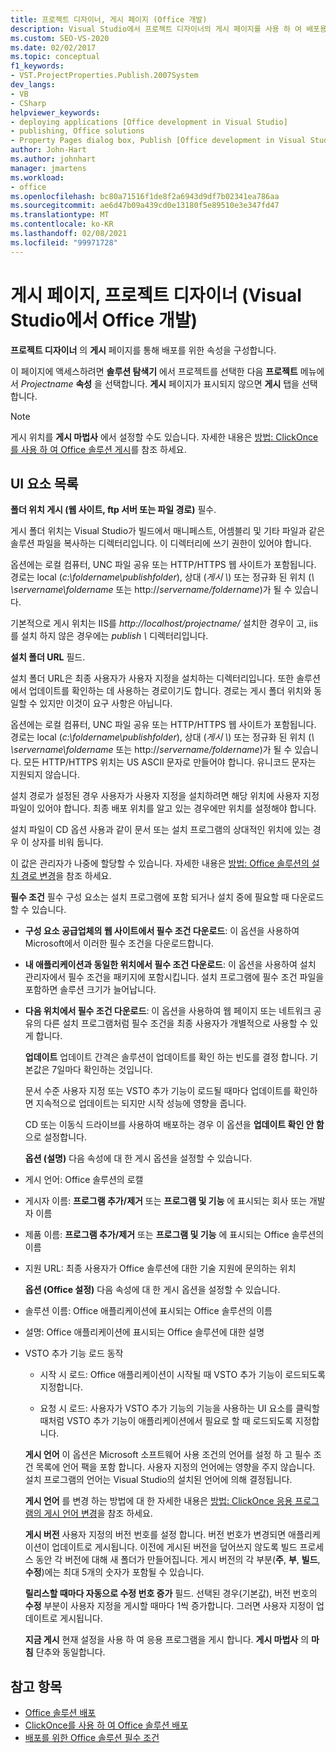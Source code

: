 ```yaml
---
title: 프로젝트 디자이너, 게시 페이지 (Office 개발)
description: Visual Studio에서 프로젝트 디자이너의 게시 페이지를 사용 하 여 배포용 속성을 구성 하는 방법을 알아봅니다.
ms.custom: SEO-VS-2020
ms.date: 02/02/2017
ms.topic: conceptual
f1_keywords:
- VST.ProjectProperties.Publish.2007System
dev_langs:
- VB
- CSharp
helpviewer_keywords:
- deploying applications [Office development in Visual Studio]
- publishing, Office solutions
- Property Pages dialog box, Publish [Office development in Visual Studio]
author: John-Hart
ms.author: johnhart
manager: jmartens
ms.workload:
- office
ms.openlocfilehash: bc80a71516f1de8f2a6943d9df7b02341ea786aa
ms.sourcegitcommit: ae6d47b09a439cd0e13180f5e89510e3e347fd47
ms.translationtype: MT
ms.contentlocale: ko-KR
ms.lasthandoff: 02/08/2021
ms.locfileid: "99971728"
---
```

# <a name="publish-page-project-designer-office-development-in-visual-studio"></a>게시 페이지, 프로젝트 디자이너 (Visual Studio에서 Office 개발)
  **프로젝트 디자이너** 의 **게시** 페이지를 통해 배포를 위한 속성을 구성합니다.

 이 페이지에 액세스하려면 **솔루션 탐색기** 에서 프로젝트를 선택한 다음 **프로젝트** 메뉴에서 *Projectname* **속성** 을 선택합니다. **게시** 페이지가 표시되지 않으면 **게시** 탭을 선택합니다.

> [!NOTE]
> 게시 위치를 **게시 마법사** 에서 설정할 수도 있습니다. 자세한 내용은 [방법: ClickOnce를 사용 하 여 Office 솔루션 게시](/previous-versions/bb386095(v=vs.110))를 참조 하세요.

## <a name="uielement-list"></a>UI 요소 목록
 **폴더 위치 게시 (웹 사이트, ftp 서버 또는 파일 경로)** 필수.

 게시 폴더 위치는 Visual Studio가 빌드에서 매니페스트, 어셈블리 및 기타 파일과 같은 솔루션 파일을 복사하는 디렉터리입니다. 이 디렉터리에 쓰기 권한이 있어야 합니다.

 옵션에는 로컬 컴퓨터, UNC 파일 공유 또는 HTTP/HTTPS 웹 사이트가 포함됩니다. 경로는 local (*c:\foldername\publishfolder*), 상대 (*게시 \\*) 또는 정규화 된 위치 (*\\ \servername\foldername* 또는 http://<em>servername/foldername</em>)가 될 수 있습니다.

 기본적으로 게시 위치는 IIS를 *http://localhost/projectname/* 설치한 경우이 고, iis를 설치 하지 않은 경우에는 *publish \\* 디렉터리입니다.

 **설치 폴더 URL** 필드.

 설치 폴더 URL은 최종 사용자가 사용자 지정을 설치하는 디렉터리입니다. 또한 솔루션에서 업데이트를 확인하는 데 사용하는 경로이기도 합니다. 경로는 게시 폴더 위치와 동일할 수 있지만 이것이 요구 사항은 아닙니다.

 옵션에는 로컬 컴퓨터, UNC 파일 공유 또는 HTTP/HTTPS 웹 사이트가 포함됩니다. 경로는 local (*c:\foldername\publishfolder*), 상대 (*게시 \\*) 또는 정규화 된 위치 (*\\ \servername\foldername* 또는 http://<em>servername/foldername</em>)가 될 수 있습니다. 모든 HTTP/HTTPS 위치는 US ASCII 문자로 만들어야 합니다. 유니코드 문자는 지원되지 않습니다.

 설치 경로가 설정된 경우 사용자가 사용자 지정을 설치하려면 해당 위치에 사용자 지정 파일이 있어야 합니다. 최종 배포 위치를 알고 있는 경우에만 위치를 설정해야 합니다.

 설치 파일이 CD 옵션 사용과 같이 문서 또는 설치 프로그램의 상대적인 위치에 있는 경우 이 상자를 비워 둡니다.

 이 값은 관리자가 나중에 할당할 수 있습니다. 자세한 내용은 [방법: Office 솔루션의 설치 경로 변경](/previous-versions/bb608626(v=vs.110))을 참조 하세요.

 **필수 조건** 필수 구성 요소는 설치 프로그램에 포함 되거나 설치 중에 필요할 때 다운로드할 수 있습니다.

- **구성 요소 공급업체의 웹 사이트에서 필수 조건 다운로드**: 이 옵션을 사용하여 Microsoft에서 이러한 필수 조건을 다운로드합니다.

- **내 애플리케이션과 동일한 위치에서 필수 조건 다운로드**: 이 옵션을 사용하여 설치 관리자에서 필수 조건을 패키지에 포함시킵니다. 설치 프로그램에 필수 조건 파일을 포함하면 솔루션 크기가 늘어납니다.

- **다음 위치에서 필수 조건 다운로드**: 이 옵션을 사용하여 웹 페이지 또는 네트워크 공유의 다른 설치 프로그램처럼 필수 조건을 최종 사용자가 개별적으로 사용할 수 있게 합니다.

  **업데이트** 업데이트 간격은 솔루션이 업데이트를 확인 하는 빈도를 결정 합니다. 기본값은 7일마다 확인하는 것입니다.

  문서 수준 사용자 지정 또는 VSTO 추가 기능이 로드될 때마다 업데이트를 확인하면 지속적으로 업데이트는 되지만 시작 성능에 영향을 줍니다.

  CD 또는 이동식 드라이브를 사용하여 배포하는 경우 이 옵션을 **업데이트 확인 안 함** 으로 설정합니다.

  **옵션 (설명)** 다음 속성에 대 한 게시 옵션을 설정할 수 있습니다.

- 게시 언어: Office 솔루션의 로캘

- 게시자 이름: **프로그램 추가/제거** 또는 **프로그램 및 기능** 에 표시되는 회사 또는 개발자 이름

- 제품 이름: **프로그램 추가/제거** 또는 **프로그램 및 기능** 에 표시되는 Office 솔루션의 이름

- 지원 URL: 최종 사용자가 Office 솔루션에 대한 기술 지원에 문의하는 위치

  **옵션 (Office 설정)** 다음 속성에 대 한 게시 옵션을 설정할 수 있습니다.

- 솔루션 이름: Office 애플리케이션에 표시되는 Office 솔루션의 이름

- 설명: Office 애플리케이션에 표시되는 Office 솔루션에 대한 설명

- VSTO 추가 기능 로드 동작

  - 시작 시 로드: Office 애플리케이션이 시작될 때 VSTO 추가 기능이 로드되도록 지정합니다.

  - 요청 시 로드: 사용자가 VSTO 추가 기능의 기능을 사용하는 UI 요소를 클릭할 때처럼 VSTO 추가 기능이 애플리케이션에서 필요로 할 때 로드되도록 지정합니다.

  **게시 언어** 이 옵션은 Microsoft 소프트웨어 사용 조건의 언어를 설정 하 고 필수 조건 목록에 언어 팩을 포함 합니다. 사용자 지정의 언어에는 영향을 주지 않습니다. 설치 프로그램의 언어는 Visual Studio의 설치된 언어에 의해 결정됩니다.

  **게시 언어** 를 변경 하는 방법에 대 한 자세한 내용은 [방법: ClickOnce 응용 프로그램의 게시 언어 변경](../deployment/how-to-change-the-publish-language-for-a-clickonce-application.md)을 참조 하세요.

  **게시 버전** 사용자 지정의 버전 번호를 설정 합니다. 버전 번호가 변경되면 애플리케이션이 업데이트로 게시됩니다. 이전에 게시된 버전을 덮어쓰지 않도록 빌드 프로세스 동안 각 버전에 대해 새 폴더가 만들어집니다. 게시 버전의 각 부분(**주**, **부**, **빌드**, **수정**)에는 최대 5개의 숫자가 포함될 수 있습니다.

  **릴리스할 때마다 자동으로 수정 번호 증가** 필드. 선택된 경우(기본값), 버전 번호의 **수정** 부분이 사용자 지정을 게시할 때마다 1씩 증가합니다. 그러면 사용자 지정이 업데이트로 게시됩니다.

  **지금 게시** 현재 설정을 사용 하 여 응용 프로그램을 게시 합니다. **게시 마법사** 의 **마침** 단추와 동일합니다.

## <a name="see-also"></a>참고 항목

- [Office 솔루션 배포](../vsto/deploying-an-office-solution.md)
- [ClickOnce를 사용 하 여 Office 솔루션 배포](../vsto/deploying-an-office-solution-by-using-clickonce.md)
- [배포를 위한 Office 솔루션 필수 조건](/previous-versions/bb608617(v=vs.110))
